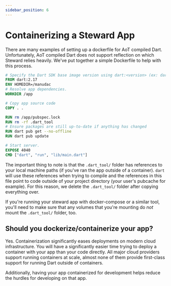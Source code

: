 ```yaml
---
sidebar_position: 6
---
```


# Containerizing a Steward App

There are many examples of setting up a dockerfile for AoT compiled Dart. Unfortunately, AoT compiled Dart does not support reflection on which Steward relies heavily. We've put together a simple Dockerfile to help with this process.

```dockerfile
# Specify the Dart SDK base image version using dart:<version> (ex: dart:2.12)
FROM dart:2.17
ENV HOMEDIR=/manudac
# Resolve app dependencies.
WORKDIR /app

# Copy app source code
COPY . .

RUN rm /app/pubspec.lock
RUN rm -rf .dart_tool
# Ensure packages are still up-to-date if anything has changed
RUN dart pub get --no-offline
RUN dart pub update

# Start server.
EXPOSE 4040
CMD ["dart", "run", "lib/main.dart"]
```

The important thing to note is that the `.dart_tool/` folder has references to your local machine paths (if you've ran the app outside of a container). `dart` will use these references when trying to compile and the references in this file point to code outside of your project directory (your user's pubcache for example). For this reason, we delete the `.dart_tool/` folder after copying everything over.

If you're running your steward app with docker-compose or a similar tool, you'll need to make sure that any volumes that you're mounting do _not_ mount the `.dart_tool/` folder, too.

## Should you dockerize/containerize your app?

Yes. Containerization significantly eases deployments on modern cloud infrastructure. You will have a significantly easier time trying to deploy a container with your app than your code directly. All major cloud providers support running containers at scale, almost none of them provide first-class support for running Dart outside of containers.

Additionally, having your app containerized for development helps reduce the hurdles for developing on that app. 